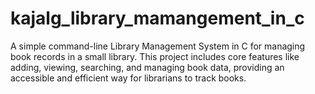 # kajalg_library_mamangement_in_c
A simple command-line Library Management System in C for managing book records in a small library. This project includes core features like adding, viewing, searching, and managing book data, providing an accessible and efficient way for librarians to track books.
